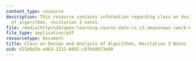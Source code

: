 ```yaml
---
content_type: resource
description: This resource contains information regarding class on design and analysis
  of algorithms, recitation 3 notes.
file: /media/https%3A/open-learning-course-data-rc.s3.amazonaws.com/6-046j-design-and-analysis-of-algorithms-spring-2015/d25d9d3ba96321326601c8f6dd073e60_MIT6_046JS15_Recitation3.pdf
file_type: application/pdf
resourcetype: Document
title: Class on Design and Analysis of Algorithms, Recitation 3 Notes
uid: d25d9d3b-a963-2132-6601-c8f6dd073e60
---
```

